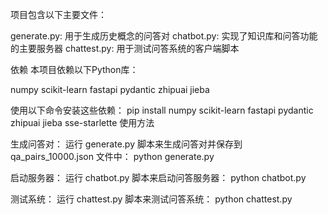 项目包含以下主要文件：

generate.py: 用于生成历史概念的问答对
chatbot.py: 实现了知识库和问答功能的主要服务器
chattest.py: 用于测试问答系统的客户端脚本

依赖
本项目依赖以下Python库：

numpy
scikit-learn
fastapi
pydantic
zhipuai
jieba

使用以下命令安装这些依赖：
pip install numpy scikit-learn fastapi pydantic zhipuai jieba sse-starlette
使用方法

生成问答对：
运行 generate.py 脚本来生成问答对并保存到 qa_pairs_10000.json 文件中：
python generate.py

启动服务器：
运行 chatbot.py 脚本来启动问答服务器：
python chatbot.py

测试系统：
运行 chattest.py 脚本来测试问答系统：
python chattest.py
